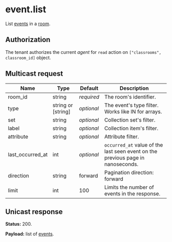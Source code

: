 # event.list

List [events](../event.md#event) in a [room](../room#room).

## Authorization

The tenant authorizes the current _agent_ for `read` action on `["classrooms", classroom_id]` object.

## Multicast request

Name             | Type               | Default    | Description
---------------- | ------------------ | ---------- | ------------------
room_id          | string             | _required_ | The room's identifier.
type             | string or [string] | _optional_ | The event's type filter. Works like IN for arrays.
set              | string             | _optional_ | Collection set's filter.
label            | string             | _optional_ | Collection item's filter.
attribute        | string             | _optional_ | Attribute filter.
last_occurred_at | int                | _optional_ | `occurred_at` value of the last seen event on the previous page in nanoseconds.
direction        | string             |    forward | Pagination direction: forward | backward.
limit            | int                |        100 | Limits the number of events in the response.

## Unicast response

**Status:** 200.

**Payload:** list of [events](../event.md#event).
